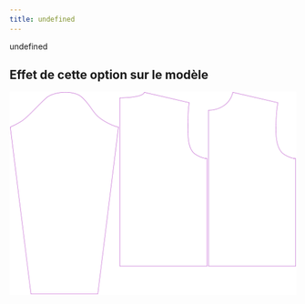 ```yaml
---
title: undefined
---
```


undefined

## Effet de cette option sur le modèle

![Cette image montre l'effet de cette option en superposant plusieurs variantes qui ont une valeur différente pour cette option](brian_draftforhighbust_sample.svg "Effet de cette option sur le modèle")
